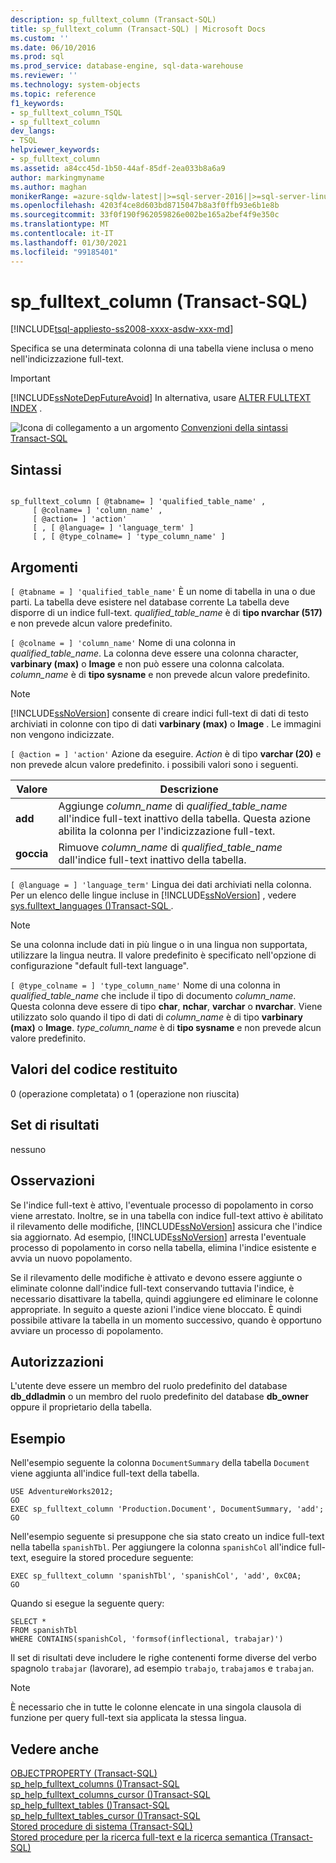 ```yaml
---
description: sp_fulltext_column (Transact-SQL)
title: sp_fulltext_column (Transact-SQL) | Microsoft Docs
ms.custom: ''
ms.date: 06/10/2016
ms.prod: sql
ms.prod_service: database-engine, sql-data-warehouse
ms.reviewer: ''
ms.technology: system-objects
ms.topic: reference
f1_keywords:
- sp_fulltext_column_TSQL
- sp_fulltext_column
dev_langs:
- TSQL
helpviewer_keywords:
- sp_fulltext_column
ms.assetid: a84cc45d-1b50-44af-85df-2ea033b8a6a9
author: markingmyname
ms.author: maghan
monikerRange: =azure-sqldw-latest||>=sql-server-2016||>=sql-server-linux-2017||=azuresqldb-mi-current
ms.openlocfilehash: 4203f4ce8d603bd8715047b8a3f0ffb93e6b1e8b
ms.sourcegitcommit: 33f0f190f962059826e002be165a2bef4f9e350c
ms.translationtype: MT
ms.contentlocale: it-IT
ms.lasthandoff: 01/30/2021
ms.locfileid: "99185401"
---
```

# <a name="sp_fulltext_column-transact-sql"></a>sp_fulltext_column (Transact-SQL)
[!INCLUDE[tsql-appliesto-ss2008-xxxx-asdw-xxx-md](../../includes/tsql-appliesto-ss2008-xxxx-asdw-xxx-md.md)]

  Specifica se una determinata colonna di una tabella viene inclusa o meno nell'indicizzazione full-text.  
  
> [!IMPORTANT]  
>  [!INCLUDE[ssNoteDepFutureAvoid](../../includes/ssnotedepfutureavoid-md.md)] In alternativa, usare [ALTER FULLTEXT INDEX](../../t-sql/statements/alter-fulltext-index-transact-sql.md) .  
  
 ![Icona di collegamento a un argomento](../../database-engine/configure-windows/media/topic-link.gif "Icona di collegamento a un argomento") [Convenzioni della sintassi Transact-SQL](../../t-sql/language-elements/transact-sql-syntax-conventions-transact-sql.md)  
  
## <a name="syntax"></a>Sintassi  
  
```  
  
sp_fulltext_column [ @tabname= ] 'qualified_table_name' ,   
     [ @colname= ] 'column_name' ,   
     [ @action= ] 'action'   
     [ , [ @language= ] 'language_term' ]   
     [ , [ @type_colname= ] 'type_column_name' ]  
```  
  
## <a name="arguments"></a>Argomenti  
`[ @tabname = ] 'qualified_table_name'` È un nome di tabella in una o due parti. La tabella deve esistere nel database corrente La tabella deve disporre di un indice full-text. *qualified_table_name* è di **tipo nvarchar (517)** e non prevede alcun valore predefinito.  
  
`[ @colname = ] 'column_name'` Nome di una colonna in *qualified_table_name*. La colonna deve essere una colonna character, **varbinary (max)** o **Image** e non può essere una colonna calcolata. *column_name* è di **tipo sysname** e non prevede alcun valore predefinito.  
  
> [!NOTE]  
>  [!INCLUDE[ssNoVersion](../../includes/ssnoversion-md.md)] consente di creare indici full-text di dati di testo archiviati in colonne con tipo di dati **varbinary (max)** o **Image** . Le immagini non vengono indicizzate.  
  
`[ @action = ] 'action'` Azione da eseguire. *Action* è di tipo **varchar (20)** e non prevede alcun valore predefinito. i possibili valori sono i seguenti.  
  
|Valore|Descrizione|  
|-----------|-----------------|  
|**add**|Aggiunge *column_name* di *qualified_table_name* all'indice full-text inattivo della tabella. Questa azione abilita la colonna per l'indicizzazione full-text.|  
|**goccia**|Rimuove *column_name* di *qualified_table_name* dall'indice full-text inattivo della tabella.|  
  
`[ @language = ] 'language_term'` Lingua dei dati archiviati nella colonna. Per un elenco delle lingue incluse in [!INCLUDE[ssNoVersion](../../includes/ssnoversion-md.md)] , vedere [sys.fulltext_languages &#40;&#41;Transact-SQL ](../../relational-databases/system-catalog-views/sys-fulltext-languages-transact-sql.md).  
  
> [!NOTE]  
>  Se una colonna include dati in più lingue o in una lingua non supportata, utilizzare la lingua neutra. Il valore predefinito è specificato nell'opzione di configurazione "default full-text language".  
  
`[ @type_colname = ] 'type_column_name'` Nome di una colonna in *qualified_table_name* che include il tipo di documento *column_name*. Questa colonna deve essere di tipo **char**, **nchar**, **varchar** o **nvarchar**. Viene utilizzato solo quando il tipo di dati di *column_name* è di tipo **varbinary (max)** o **Image**. *type_column_name* è di **tipo sysname** e non prevede alcun valore predefinito.  
  
## <a name="return-code-values"></a>Valori del codice restituito  
 0 (operazione completata) o 1 (operazione non riuscita)  
  
## <a name="result-sets"></a>Set di risultati  
 nessuno  
  
## <a name="remarks"></a>Osservazioni  
 Se l'indice full-text è attivo, l'eventuale processo di popolamento in corso viene arrestato. Inoltre, se in una tabella con indice full-text attivo è abilitato il rilevamento delle modifiche, [!INCLUDE[ssNoVersion](../../includes/ssnoversion-md.md)] assicura che l'indice sia aggiornato. Ad esempio, [!INCLUDE[ssNoVersion](../../includes/ssnoversion-md.md)] arresta l'eventuale processo di popolamento in corso nella tabella, elimina l'indice esistente e avvia un nuovo popolamento.  
  
 Se il rilevamento delle modifiche è attivato e devono essere aggiunte o eliminate colonne dall'indice full-text conservando tuttavia l'indice, è necessario disattivare la tabella, quindi aggiungere ed eliminare le colonne appropriate. In seguito a queste azioni l'indice viene bloccato. È quindi possibile attivare la tabella in un momento successivo, quando è opportuno avviare un processo di popolamento.  
  
## <a name="permissions"></a>Autorizzazioni  
 L'utente deve essere un membro del ruolo predefinito del database **db_ddladmin** o un membro del ruolo predefinito del database **db_owner** oppure il proprietario della tabella.  
  
## <a name="examples"></a>Esempio  
 Nell'esempio seguente la colonna `DocumentSummary` della tabella `Document` viene aggiunta all'indice full-text della tabella.  
  
```  
USE AdventureWorks2012;  
GO  
EXEC sp_fulltext_column 'Production.Document', DocumentSummary, 'add';  
GO  
```  
  
 Nell'esempio seguente si presuppone che sia stato creato un indice full-text nella tabella `spanishTbl`. Per aggiungere la colonna `spanishCol` all'indice full-text, eseguire la stored procedure seguente:  
  
```  
EXEC sp_fulltext_column 'spanishTbl', 'spanishCol', 'add', 0xC0A;  
GO  
```  
  
 Quando si esegue la seguente query:  
  
```  
SELECT *   
FROM spanishTbl   
WHERE CONTAINS(spanishCol, 'formsof(inflectional, trabajar)')  
```  
  
 Il set di risultati deve includere le righe contenenti forme diverse del verbo spagnolo `trabajar` (lavorare), ad esempio `trabajo`, `trabajamos` e `trabajan`.  
  
> [!NOTE]  
>  È necessario che in tutte le colonne elencate in una singola clausola di funzione per query full-text sia applicata la stessa lingua.  
  
## <a name="see-also"></a>Vedere anche  
 [OBJECTPROPERTY &#40;Transact-SQL&#41;](../../t-sql/functions/objectproperty-transact-sql.md)   
 [sp_help_fulltext_columns &#40;&#41;Transact-SQL ](../../relational-databases/system-stored-procedures/sp-help-fulltext-columns-transact-sql.md)   
 [sp_help_fulltext_columns_cursor &#40;&#41;Transact-SQL ](../../relational-databases/system-stored-procedures/sp-help-fulltext-columns-cursor-transact-sql.md)   
 [sp_help_fulltext_tables &#40;&#41;Transact-SQL ](../../relational-databases/system-stored-procedures/sp-help-fulltext-tables-transact-sql.md)   
 [sp_help_fulltext_tables_cursor &#40;&#41;Transact-SQL ](../../relational-databases/system-stored-procedures/sp-help-fulltext-tables-cursor-transact-sql.md)   
 [Stored procedure di sistema &#40;Transact-SQL&#41;](../../relational-databases/system-stored-procedures/system-stored-procedures-transact-sql.md)   
 [Stored procedure per la ricerca full-text e la ricerca semantica &#40;Transact-SQL&#41;](../../relational-databases/system-stored-procedures/full-text-search-and-semantic-search-stored-procedures-transact-sql.md)  
  
  
